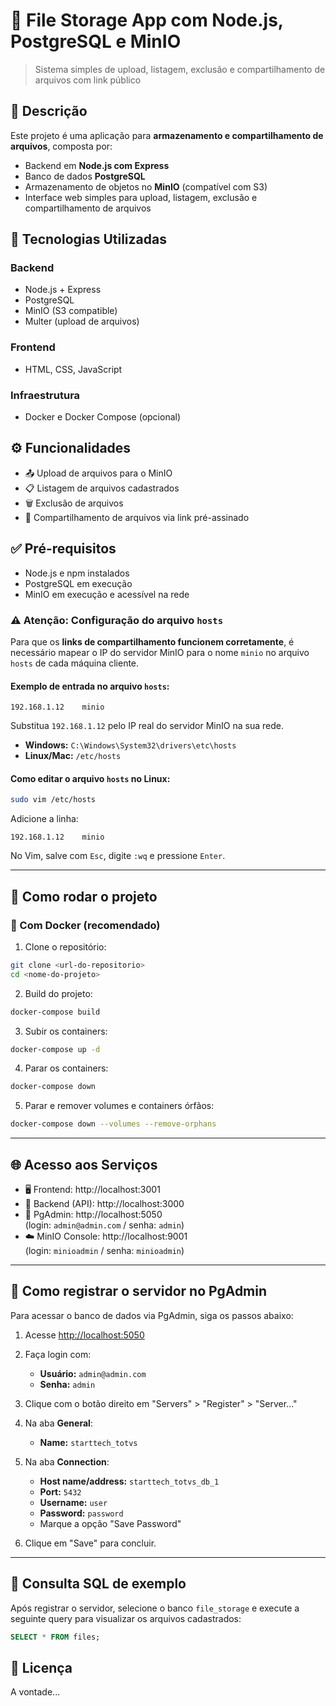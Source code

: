 # 📁 File Storage App com Node.js, PostgreSQL e MinIO
> Sistema simples de upload, listagem, exclusão e compartilhamento de arquivos com link público

## 📌 Descrição

Este projeto é uma aplicação para **armazenamento e compartilhamento de arquivos**, composta por:

- Backend em **Node.js com Express**
- Banco de dados **PostgreSQL**
- Armazenamento de objetos no **MinIO** (compatível com S3)
- Interface web simples para upload, listagem, exclusão e compartilhamento de arquivos

## 🚀 Tecnologias Utilizadas

### Backend
- Node.js + Express
- PostgreSQL
- MinIO (S3 compatible)
- Multer (upload de arquivos)

### Frontend
- HTML, CSS, JavaScript

### Infraestrutura
- Docker e Docker Compose (opcional)

## ⚙️ Funcionalidades

- 📤 Upload de arquivos para o MinIO
- 📋 Listagem de arquivos cadastrados
- 🗑️ Exclusão de arquivos
- 🔗 Compartilhamento de arquivos via link pré-assinado

## ✅ Pré-requisitos

- Node.js e npm instalados
- PostgreSQL em execução
- MinIO em execução e acessível na rede

### ⚠️ Atenção: Configuração do arquivo `hosts`

Para que os **links de compartilhamento funcionem corretamente**, é necessário mapear o IP do servidor MinIO para o nome `minio` no arquivo `hosts` de cada máquina cliente.

#### Exemplo de entrada no arquivo `hosts`:

```
192.168.1.12    minio
```

Substitua `192.168.1.12` pelo IP real do servidor MinIO na sua rede.

- **Windows:** `C:\Windows\System32\drivers\etc\hosts`
- **Linux/Mac:** `/etc/hosts`

#### Como editar o arquivo `hosts` no Linux:

```bash
sudo vim /etc/hosts
```

Adicione a linha:

```
192.168.1.12    minio
```

No Vim, salve com `Esc`, digite `:wq` e pressione `Enter`.

---

## 🧪 Como rodar o projeto

### 🔧 Com Docker (recomendado)

1. Clone o repositório:
```bash
git clone <url-do-repositorio>
cd <nome-do-projeto>
```

2. Build do projeto:
```bash
docker-compose build
```

3. Subir os containers:
```bash
docker-compose up -d
```

4. Parar os containers:
```bash
docker-compose down
```

5. Parar e remover volumes e containers órfãos:
```bash
docker-compose down --volumes --remove-orphans
```

---

## 🌐 Acesso aos Serviços

- 🖥️ Frontend: http://localhost:3001
- 🔌 Backend (API): http://localhost:3000
- 🐘 PgAdmin: http://localhost:5050  
  (login: `admin@admin.com` / senha: `admin`)
- ☁️ MinIO Console: http://localhost:9001  
  (login: `minioadmin` / senha: `minioadmin`)

---

## 🐘 Como registrar o servidor no PgAdmin

Para acessar o banco de dados via PgAdmin, siga os passos abaixo:

1. Acesse [http://localhost:5050](http://localhost:5050)
2. Faça login com:
   - **Usuário:** `admin@admin.com`
   - **Senha:** `admin`

3. Clique com o botão direito em "Servers" > "Register" > "Server..."
4. Na aba **General**:
   - **Name:** `starttech_totvs`

5. Na aba **Connection**:
   - **Host name/address:** `starttech_totvs_db_1`
   - **Port:** `5432`
   - **Username:** `user`
   - **Password:** `password`
   - Marque a opção "Save Password"

6. Clique em "Save" para concluir.

---

## 🧾 Consulta SQL de exemplo

Após registrar o servidor, selecione o banco `file_storage` e execute a seguinte query para visualizar os arquivos cadastrados:

```sql
SELECT * FROM files;

```

## 📄 Licença
A vontade...
